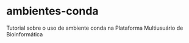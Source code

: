 # ambientes-conda
Tutorial sobre o uso de ambiente conda na Plataforma Multiusuário de Bioinformática
